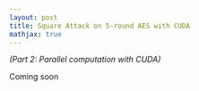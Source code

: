 ```yaml
---
layout: post
title: Square Attack on 5-round AES with CUDA
mathjax: true
---
```

*(Part 2: Parallel computation with CUDA)*

Coming soon

